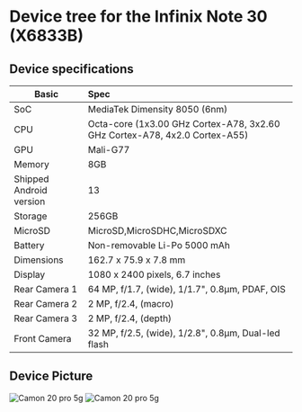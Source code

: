 # Device tree for the Infinix Note 30 (X6833B)

## Device specifications

| Basic                   | Spec                                                        |
| ----------------------- | :---------------------------------------------------------- |
| SoC                     | MediaTek Dimensity 8050 (6nm)                               |
| CPU                     | Octa-core (1x3.00 GHz Cortex-A78, 3x2.60 GHz Cortex-A78, 4x2.0 Cortex-A55)  |
| GPU                     | Mali-G77                                                    |
| Memory                  | 8GB                                                         |
| Shipped Android version | 13                                                          |
| Storage                 | 256GB                                                       |
| MicroSD                 | MicroSD,MicroSDHC,MicroSDXC                                 |
| Battery                 | Non-removable Li-Po 5000 mAh                                |
| Dimensions              | 162.7 x 75.9 x 7.8 mm                                       |
| Display                 | 1080 x 2400 pixels, 6.7 inches                              |
| Rear Camera 1           | 64 MP, f/1.7, (wide), 1/1.7", 0.8µm, PDAF, OIS              |
| Rear Camera 2           | 2 MP, f/2.4, (macro)                                        |
| Rear Camera 3           | 2 MP, f/2.4, (depth)                                        |
| Front Camera            | 32 MP, f/2.5, (wide),  1/2.8", 0.8µm, Dual-led flash        |


## Device Picture

![Camon 20 pro 5g](https://d3fyizz0b46qgr.cloudfront.net/global/phones/CAMON20Premier5G/dark.png)
![Camon 20 pro 5g](https://d3fyizz0b46qgr.cloudfront.net/global/phones/CAMON20Premier5G/blue.png)
